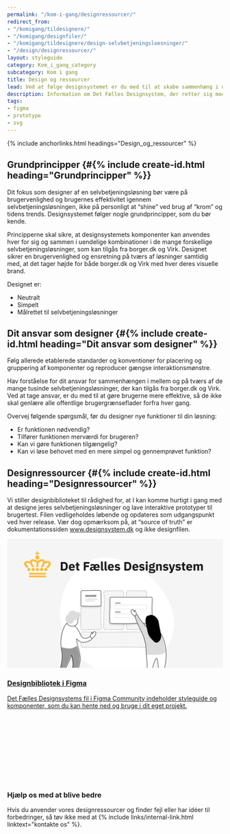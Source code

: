 ```yaml
---
permalink: "/kom-i-gang/designressourcer/"
redirect_from:
- "/komigang/tildesignere/"
- "/komigang/designfiler/"
- "/komigang/tildesignere/design-selvbetjeningsloesninger/"
- "/design/designressourcer/"
layout: styleguide
category: Kom_i_gang_category
subcategory: Kom i gang
title: Design og ressourcer
lead: Ved at følge designsystemet er du med til at skabe sammenhæng i og mellem de mange offentlige selvbetjeningsløsninger du ikke selv designer, til gavn for alle brugere.
description: Information om Det Fælles Designsystem, der retter sig mod designere
tags:
- figma
- prototype
- svg
---
```


{% include anchorlinks.html headings="Design_og_ressourcer" %}

## Grundprincipper {#{% include create-id.html heading="Grundprincipper" %}}

Dit fokus som designer af en selvbetjeningsløsning bør være på brugervenlighed og brugernes effektivitet igennem selvbetjeningsløsningen, ikke på personligt at “shine” ved brug af “krom” og tidens trends. Designsystemet følger nogle grundprincipper, som du bør kende.

Principperne skal sikre, at designsystemets komponenter kan anvendes hver for sig og sammen i uendelige kombinationer i de mange forskellige selvbetjeningsløsninger, som kan tilgås fra borger.dk og Virk. Designet sikrer en brugervenlighed og ensretning på tværs af løsninger samtidig med, at det tager højde for både borger.dk og Virk med hver deres visuelle brand.

Designet er:

- Neutralt
- Simpelt
- Målrettet til selvbetjeningsløsninger

## Dit ansvar som designer {#{% include create-id.html heading="Dit ansvar som designer" %}}

Følg allerede etablerede standarder og konventioner for placering og gruppering af komponenter og reproducer gængse interaktionsmønstre. 

Hav forståelse for dit ansvar for sammenhængen i mellem og på tværs af de mange tusinde selvbetjeningsløsninger, der kan tilgås fra borger.dk og Virk. Ved at tage ansvar, er du med til at gøre brugerne mere effektive, så de ikke skal genlære alle offentlige brugergrænseflader forfra hver gang.

Overvej følgende spørgsmål, før du designer nye funktioner til din løsning:

- Er funktionen nødvendig?
- Tilfører funktionen merværdi for brugeren?
- Kan vi gøre funktionen tilgængelig?
- Kan vi løse behovet med en mere simpel og gennemprøvet funktion?

## Designressourcer {#{% include create-id.html heading="Designressourcer" %}}

Vi stiller designbiblioteket til rådighed for, at I kan komme hurtigt i gang med at designe jeres selvbetjeningsløsninger og lave interaktive prototyper til brugertest. Filen vedligeholdes løbende og opdateres som udgangspunkt ved hver release. Vær dog opmærksom på, at “source of truth” er dokumentationssiden www.designsystem.dk og ikke designfilen.

<div class="row">
    <div class="col-12">
        <a class="card long" href="https://www.figma.com/community/file/1284147195952477019/det-flles-designsystem" target="_blank">
            <div class="card-image">
                <img src="/assets/img/cards/designbibliotek.png" alt="">
            </div>
            <div class="card-content pb-sm-5">
                <h3 class="card-heading">Designbibliotek i Figma</h3>
                <p>Det Fælles Designsystems fil i Figma Community indeholder styleguide og komponenter, som du kan hente ned og bruge i dit eget projekt.</p>
            </div>
            <svg class="icon-svg card-icon" aria-label="(åbner i nyt vindue)" focusable="false"><use href="#open-in-new"></use></svg>
        </a>
    </div>
</div>

<h3>Hjælp os med at blive bedre</h3>

Hvis du anvender vores designressourcer og finder fejl eller har idéer til forbedringer, så tøv ikke med at {% include links/internal-link.html linktext="kontakte os" %}.
